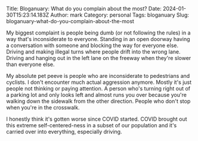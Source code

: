 Title: Bloganuary: What do you complain about the most?
Date: 2024-01-30T15:23:14.183Z
Author: mark
Category: personal
Tags: bloganuary
Slug: bloganuary-what-do-you-complain-about-the-most

My biggest complaint is people being dumb (or not following the rules) in a way that's inconsiderate to everyone. Standing in an open doorway having a conversation with someone and blocking the way for everyone else. Driving and making illegal turns where people drift into the wrong lane. Driving and hanging out in the left lane on the freeway when they're slower than everyone else.

My absolute pet peeve is people who are inconsiderate to pedestrians and cyclists. I don't encounter much actual aggression anymore. Mostly it's just people not thinking or paying attention. A person who's turning right out of a parking lot and only looks left and almost runs you over because you're walking down the sidewalk from the other direction. People who don't stop when you're in the crosswalk.

I honestly think it's gotten worse since COVID started. COVID brought out this extreme self-centered-ness in a subset of our population and it's carried over into everything, especially driving.